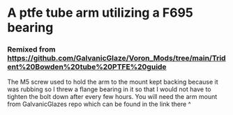 # A ptfe tube arm utilizing a F695 bearing
### Remixed from https://github.com/GalvanicGlaze/Voron_Mods/tree/main/Trident%20Bowden%20tube%20PTFE%20guide

The M5 screw used to hold the arm to the mount kept backing because it was rubbing so I threw a flange bearing in it so that I would not have to tighten the bolt down after every few hours. You will need the arm mount from GalvanicGlazes repo which can be found in the link there ^
